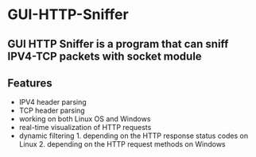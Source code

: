 # GUI-HTTP-Sniffer
## GUI HTTP Sniffer is a program that can sniff IPV4-TCP packets with socket module
## Features
   - IPV4 header parsing
   - TCP header parsing
   - working on both Linux OS and Windows
   - real-time visualization of HTTP requests
   - dynamic filtering 
              1. depending on the HTTP response status codes on Linux 
              2. depending on the HTTP request methods on Windows
   
